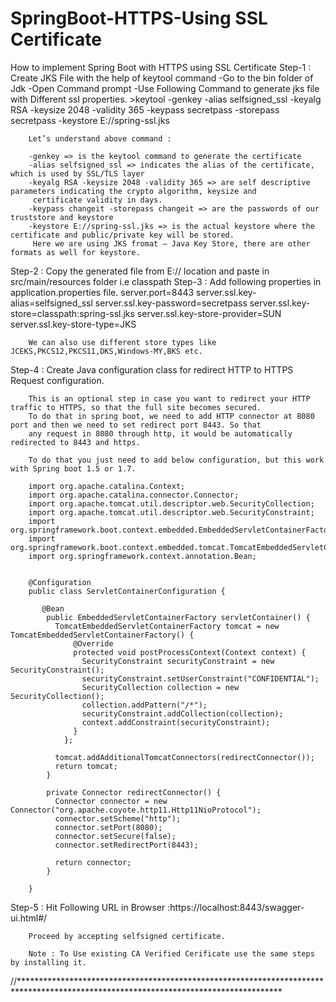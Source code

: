 # SpringBoot-HTTPS-Using SSL Certificate
How to implement Spring Boot with HTTPS using SSL Certificate 
Step-1 : Create JKS File with the help of keytool command
		-Go to the bin folder of Jdk
		-Open Command prompt
		-Use Following Command to generate jks file with Different ssl properties.
		>keytool -genkey -alias selfsigned_ssl -keyalg RSA -keysize 2048 -validity 365 -keypass secretpass -storepass secretpass -keystore E://spring-ssl.jks
		
		Let’s understand above command :

		-genkey => is the keytool command to generate the certificate
		-alias selfsigned_ssl => indicates the alias of the certificate, which is used by SSL/TLS layer
		-keyalg RSA -keysize 2048 -validity 365 => are self descriptive parameters indicating the crypto algorithm, keysize and 
		 certificate validity in days.
		-keypass changeit -storepass changeit => are the passwords of our truststore and keystore
		-keystore E://spring-ssl.jks => is the actual keystore where the certificate and public/private key will be stored. 
		 Here we are using JKS fromat – Java Key Store, there are other formats as well for keystore.

Step-2 : Copy the generated file from E:// location and paste in src/main/resources folder	i.e classpath
Step-3 : Add following properties in application.properties file.
		server.port=8443
		server.ssl.key-alias=selfsigned_ssl
		server.ssl.key-password=secretpass
		server.ssl.key-store=classpath:spring-ssl.jks
		server.ssl.key-store-provider=SUN
		server.ssl.key-store-type=JKS
		
		We can also use different store types like JCEKS,PKCS12,PKCS11,DKS,Windows-MY,BKS etc.
		
Step-4 : Create Java configuration class for redirect HTTP to HTTPS Request configuration.
		
		This is an optional step in case you want to redirect your HTTP traffic to HTTPS, so that the full site becomes secured.
		To do that in spring boot, we need to add HTTP connector at 8080 port and then we need to set redirect port 8443. So that
		any request in 8080 through http, it would be automatically redirected to 8443 and https.

		To do that you just need to add below configuration, but this work with Spring boot 1.5 or 1.7.
		
		import org.apache.catalina.Context;
		import org.apache.catalina.connector.Connector;
		import org.apache.tomcat.util.descriptor.web.SecurityCollection;
		import org.apache.tomcat.util.descriptor.web.SecurityConstraint;
		import org.springframework.boot.context.embedded.EmbeddedServletContainerFactory;
		import org.springframework.boot.context.embedded.tomcat.TomcatEmbeddedServletContainerFactory;
		import org.springframework.context.annotation.Bean;
				
		
		@Configuration
		public class ServletContainerConfiguration {

		   @Bean
			public EmbeddedServletContainerFactory servletContainer() {
			  TomcatEmbeddedServletContainerFactory tomcat = new TomcatEmbeddedServletContainerFactory() {
			      @Override
			      protected void postProcessContext(Context context) {
			        SecurityConstraint securityConstraint = new SecurityConstraint();
			        securityConstraint.setUserConstraint("CONFIDENTIAL");
			        SecurityCollection collection = new SecurityCollection();
			        collection.addPattern("/*");
			        securityConstraint.addCollection(collection);
			        context.addConstraint(securityConstraint);
			      }
			    };
			   
			  tomcat.addAdditionalTomcatConnectors(redirectConnector());
			  return tomcat;
			}
			 
			private Connector redirectConnector() {
			  Connector connector = new Connector("org.apache.coyote.http11.Http11NioProtocol");
			  connector.setScheme("http");
			  connector.setPort(8080);
			  connector.setSecure(false);
			  connector.setRedirectPort(8443);
			   
			  return connector;
			}

		}
		
Step-5 : Hit Following URL in Browser :https://localhost:8443/swagger-ui.html#/

		Proceed by accepting selfsigned certificate.
		
		Note : To Use existing CA Verified Cerificate use the same steps by installing it.
//************************************************************************************************************************************